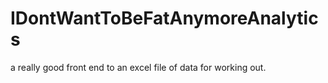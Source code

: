 # IDontWantToBeFatAnymoreAnalytics
a really good front end to an excel file of data for working out.
